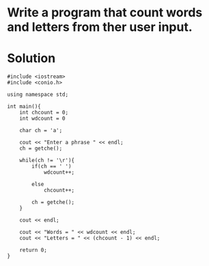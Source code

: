 # Write a program that count words and letters from ther user input.


# Solution 

    #include <iostream>
    #include <conio.h>

    using namespace std;

    int main(){
        int chcount = 0;
        int wdcount = 0

        char ch = 'a';

        cout << "Enter a phrase " << endl;
        ch = getche();

        while(ch != '\r'){
            if(ch == ' ')
                wdcount++;

            else
                chcount++;

            ch = getche();
        }

        cout << endl;

        cout << "Words = " << wdcount << endl;
        cout << "Letters = " << (chcount - 1) << endl;

        return 0;
    }

# 

